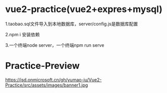 # vue2-practice(vue2+expres+mysql)

1.taobao.sql文件导入到本地数据库，server/config.js是数据库配置

2.npm i 安装依赖

3.一个终端node server，一个终端npm run serve

# Practice-Preview

https://jsd.onmicrosoft.cn/gh/yumao-iu/Vue2-Practice/src/assets/images/banner1.jpg
